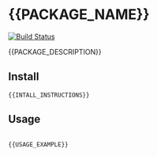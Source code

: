 # {{PACKAGE_NAME}}

[![Build Status](https://img.shields.io/badge/build-passing-success.svg)](https://img.shields.io/badge/build-passing-success.svg)

{{PACKAGE_DESCRIPTION}}

## Install

```
{{INTALL_INSTRUCTIONS}}
```

## Usage

```javascript

{{USAGE_EXAMPLE}}

```

